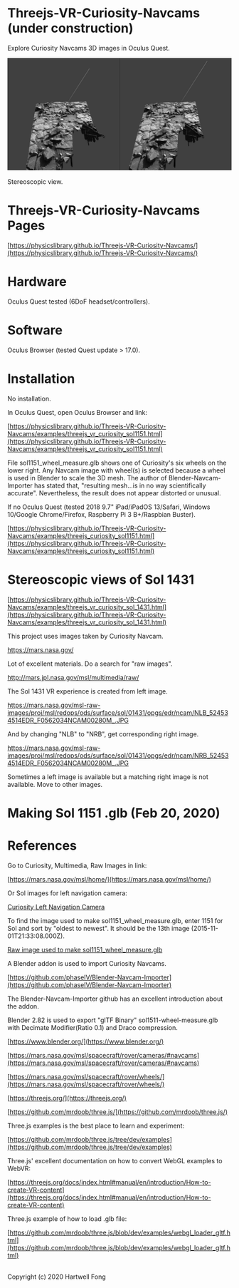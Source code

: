 # Threejs-VR-Curiosity-Navcams (under construction)

Explore Curiosity Navcams 3D images in Oculus Quest.

<img src="images/IMG_5730.jpg" width="640">

Stereoscopic view.<br>

# Threejs-VR-Curiosity-Navcams Pages

[https://physicslibrary.github.io/Threejs-VR-Curiosity-Navcams/](https://physicslibrary.github.io/Threejs-VR-Curiosity-Navcams/)

# Hardware

Oculus Quest tested (6DoF headset/controllers).<br>

# Software

Oculus Browser (tested Quest update > 17.0).

# Installation

No installation.<br>

In Oculus Quest, open Oculus Browser and link:<br>

[https://physicslibrary.github.io/Threejs-VR-Curiosity-Navcams/examples/threejs_vr_curiosity_sol1151.html](https://physicslibrary.github.io/Threejs-VR-Curiosity-Navcams/examples/threejs_vr_curiosity_sol1151.html)

File sol1151_wheel_measure.glb shows one of Curiosity's six wheels on the lower right. Any Navcam image with wheel(s) is selected because a wheel is used in Blender to scale the 3D mesh. The author of Blender-Navcam-Importer has stated that, "resulting mesh...is in no way scientifically accurate". Nevertheless, the result does not appear distorted or unusual.

If no Oculus Quest (tested 2018 9.7" iPad/iPadOS 13/Safari, Windows 10/Google Chrome/Firefox, Raspberry Pi 3 B+/Raspbian Buster).<br>

[https://physicslibrary.github.io/Threejs-VR-Curiosity-Navcams/examples/threejs_curiosity_sol1151.html](https://physicslibrary.github.io/Threejs-VR-Curiosity-Navcams/examples/threejs_curiosity_sol1151.html)

# Stereoscopic views of Sol 1431

[https://physicslibrary.github.io/Threejs-VR-Curiosity-Navcams/examples/threejs_vr_curiosity_sol_1431.html](https://physicslibrary.github.io/Threejs-VR-Curiosity-Navcams/examples/threejs_vr_curiosity_sol_1431.html)

This project uses images taken by Curiosity Navcam.<br>

https://mars.nasa.gov/

Lot of excellent materials. Do a search for "raw images".<br>

http://mars.jpl.nasa.gov/msl/multimedia/raw/

The Sol 1431 VR experience is created from left image.<br>

https://mars.nasa.gov/msl-raw-images/proj/msl/redops/ods/surface/sol/01431/opgs/edr/ncam/NLB_524534514EDR_F0562034NCAM00280M_.JPG

And by changing "NLB" to "NRB", get corresponding right image.<br>

https://mars.nasa.gov/msl-raw-images/proj/msl/redops/ods/surface/sol/01431/opgs/edr/ncam/NRB_524534514EDR_F0562034NCAM00280M_.JPG

Sometimes a left image is available but a matching right image is not available. Move to other images.<br>

# Making Sol 1151 .glb (Feb 20, 2020)

# References

Go to Curiosity, Multimedia, Raw Images in link:<br>

[https://mars.nasa.gov/msl/home/](https://mars.nasa.gov/msl/home/)<br>

Or Sol images for left navigation camera:<br>

[Curiosity Left Navigation Camera](https://mars.jpl.nasa.gov/msl/multimedia/raw-images/?order=sol+desc%2Cinstrument_sort+asc%2Csample_type_sort+asc%2C+date_taken+desc&per_page=50&page=0&mission=msl&af=NAV_LEFT_A%7CNAV_LEFT_B%2C%2C%2C)<br>

To find the image used to make sol1151_wheel_measure.glb, enter 1151 for Sol and sort by "oldest to newest". It should be the 13th image (2015-11-01T21:33:08.000Z).<br>

[Raw image used to make sol1151_wheel_measure.glb](https://mars.jpl.nasa.gov/msl-raw-images/proj/msl/redops/ods/surface/sol/01151/opgs/edr/ncam/NLB_499684496EDR_F0501222NCAM00354M_.JPG)<br>

A Blender addon is used to import Curiosity Navcams.<br>

[https://github.com/phaseIV/Blender-Navcam-Importer](https://github.com/phaseIV/Blender-Navcam-Importer)

The Blender-Navcam-Importer github has an excellent introduction about the addon.<br>

Blender 2.82 is used to export "glTF Binary" sol1511-wheel-measure.glb with Decimate Modifier(Ratio 0.1) and Draco compression.<br>

[https://www.blender.org/](https://www.blender.org/)

[https://mars.nasa.gov/msl/spacecraft/rover/cameras/#navcams](https://mars.nasa.gov/msl/spacecraft/rover/cameras/#navcams)

[https://mars.nasa.gov/msl/spacecraft/rover/wheels/](https://mars.nasa.gov/msl/spacecraft/rover/wheels/)

[https://threejs.org/](https://threejs.org/)

[https://github.com/mrdoob/three.js/](https://github.com/mrdoob/three.js/)

Three.js examples is the best place to learn and experiment:<br>

[https://github.com/mrdoob/three.js/tree/dev/examples](https://github.com/mrdoob/three.js/tree/dev/examples)

Three.js' excellent documentation on how to convert WebGL examples to WebVR:<br>

[https://threejs.org/docs/index.html#manual/en/introduction/How-to-create-VR-content](https://threejs.org/docs/index.html#manual/en/introduction/How-to-create-VR-content)

Three.js example of how to load .glb file:<br>

[https://github.com/mrdoob/three.js/blob/dev/examples/webgl_loader_gltf.html](https://github.com/mrdoob/three.js/blob/dev/examples/webgl_loader_gltf.html)

<br>Copyright (c) 2020 Hartwell Fong
